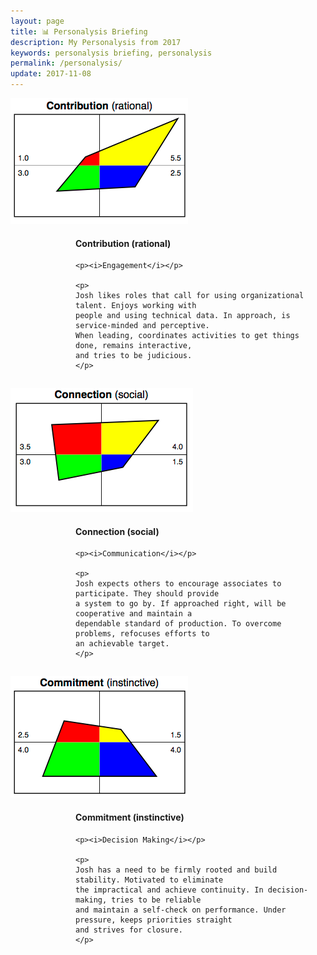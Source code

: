 ```yaml
---
layout: page
title: 📊 Personalysis Briefing
description: My Personalysis from 2017
keywords: personalysis briefing, personalysis
permalink: /personalysis/
update: 2017-11-08
---
```

<div style='width:100%;'>
  <div style='float:left;width:300px;'>
    <img src="/assets/images/personalysis/contribution.png" alt="Contribution" />	
  </div>
  <div style='float:right;text-align:left;margin-left:10px;width:400px;'>
    <h4>Contribution (rational)</h4>

    <p><i>Engagement</i></p>

    <p>
    Josh likes roles that call for using organizational talent. Enjoys working with
    people and using technical data. In approach, is service-minded and perceptive.
    When leading, coordinates activities to get things done, remains interactive,
    and tries to be judicious.
    </p>
  </div>
  <div style='clear: both'></div>
</div>

<div style='width:100%;margin-top:15px;'>
  <div style='float:left;width:300px;'>
    <img src="/assets/images/personalysis/connection.png" alt="Connection" />	
  </div>
  <div style='float:right;text-align:left;margin-left:10px;width:400px;'>
    <h4>Connection (social)</h4>

    <p><i>Communication</i></p>

    <p>
    Josh expects others to encourage associates to participate. They should provide
    a system to go by. If approached right, will be cooperative and maintain a
    dependable standard of production. To overcome problems, refocuses efforts to
    an achievable target.
    </p>
  </div>
  <div style='clear: both'></div>
</div>

<div style='width:100%;margin-top:15px;'>
  <div style='float:left;width:300px;'>
    <img src="/assets/images/personalysis/commitment.png" alt="Commitment" />	
  </div>
  <div style='float:right;text-align:left;margin-left:10px;width:400px;'>
    <h4>Commitment (instinctive)</h4>

    <p><i>Decision Making</i></p>

    <p>
    Josh has a need to be firmly rooted and build stability. Motivated to eliminate
    the impractical and achieve continuity. In decision-making, tries to be reliable
    and maintain a self-check on performance. Under pressure, keeps priorities straight
    and strives for closure.
    </p>
  </div>
  <div style='clear: both'></div>
</div>
